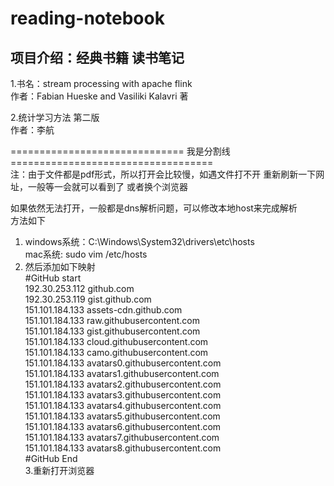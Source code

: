 



# reading-notebook 
## 项目介绍：经典书籍 读书笔记

1.书名：stream processing with apache flink  
  作者：Fabian Hueske and Vasiliki Kalavri 著 

2.统计学习方法 第二版  
  作者：李航  
  
============================== 我是分割线 ===================================  
注：由于文件都是pdf形式，所以打开会比较慢，如遇文件打不开 重新刷新一下网址，一般等一会就可以看到了 或者换个浏览器
  
如果依然无法打开，一般都是dns解析问题，可以修改本地host来完成解析  
方法如下  
1. windows系统：C:\Windows\System32\drivers\etc\hosts  
   mac系统: sudo vim /etc/hosts  
2. 然后添加如下映射   
#GitHub start  
192.30.253.112    github.com  
192.30.253.119    gist.github.com  
151.101.184.133    assets-cdn.github.com  
151.101.184.133    raw.githubusercontent.com  
151.101.184.133    gist.githubusercontent.com  
151.101.184.133    cloud.githubusercontent.com  
151.101.184.133    camo.githubusercontent.com  
151.101.184.133    avatars0.githubusercontent.com  
151.101.184.133    avatars1.githubusercontent.com  
151.101.184.133    avatars2.githubusercontent.com  
151.101.184.133    avatars3.githubusercontent.com  
151.101.184.133    avatars4.githubusercontent.com  
151.101.184.133    avatars5.githubusercontent.com  
151.101.184.133    avatars6.githubusercontent.com  
151.101.184.133    avatars7.githubusercontent.com  
151.101.184.133    avatars8.githubusercontent.com  
#GitHub End  
3.重新打开浏览器  




 


